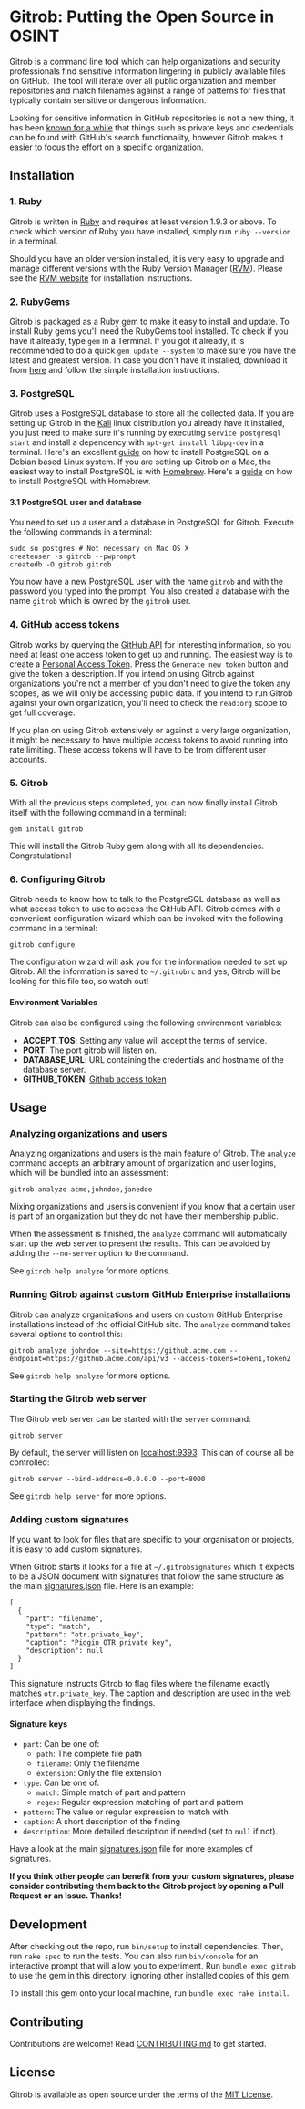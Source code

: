 # Gitrob: Putting the Open Source in OSINT

Gitrob is a command line tool which can help organizations and security professionals find sensitive information lingering in publicly available files on GitHub. The tool will iterate over all public organization and member repositories and match filenames against a range of patterns for files that typically contain sensitive or dangerous information.

Looking for sensitive information in GitHub repositories is not a new thing, it has been [known for a while](http://blog.conviso.com.br/2013/06/github-hacking-for-fun-and-sensitive.html) that things such as private keys and credentials can be found with GitHub's search functionality, however Gitrob makes it easier to focus the effort on a specific organization.

## Installation

### 1. Ruby

Gitrob is written in [Ruby](https://www.ruby-lang.org/) and requires at least version 1.9.3 or above. To check which version of Ruby you have installed, simply run `ruby --version` in a terminal.

Should you have an older version installed, it is very easy to upgrade and manage different versions with the Ruby Version Manager ([RVM](https://rvm.io/)). Please see the [RVM website](https://rvm.io/) for installation instructions.

### 2. RubyGems

Gitrob is packaged as a Ruby gem to make it easy to install and update. To install Ruby gems you'll need the RubyGems tool installed. To check if you have it already, type `gem` in a Terminal. If you got it already, it is recommended to do a quick `gem update --system` to make sure you have the latest and greatest version. In case you don't have it installed, download it from [here](https://rubygems.org/pages/download) and follow the simple installation instructions.

### 3. PostgreSQL

Gitrob uses a PostgreSQL database to store all the collected data. If you are setting up Gitrob in the [Kali](https://www.kali.org/) linux distribution you already have it installed, you just need to make sure it's running by executing `service postgresql start` and install a dependency with `apt-get install libpq-dev` in a terminal. Here's an excellent [guide](https://www.digitalocean.com/community/tutorials/how-to-install-and-use-postgresql-9-4-on-debian-8) on how to install PostgreSQL on a Debian based Linux system. If you are setting up Gitrob on a Mac, the easiest way to install PostgreSQL is with [Homebrew](http://brew.sh/). Here's a [guide](http://exponential.io/blog/2015/02/21/install-postgresql-on-mac-os-x-via-brew/) on how to install PostgreSQL with Homebrew.

#### 3.1 PostgreSQL user and database

You need to set up a user and a database in PostgreSQL for Gitrob. Execute the following commands in a terminal:

    sudo su postgres # Not necessary on Mac OS X
    createuser -s gitrob --pwprompt
    createdb -O gitrob gitrob

You now have a new PostgreSQL user with the name `gitrob` and with the password you typed into the prompt. You also created a database with the name `gitrob` which is owned by the `gitrob` user.

### 4. GitHub access tokens

Gitrob works by querying the [GitHub API](https://developer.github.com/v3/) for interesting information, so you need at least one access token to get up and running. The easiest way is to create a [Personal Access Token](https://github.com/settings/tokens). Press the `Generate new token` button and give the token a description. If you intend on using Gitrob against organizations you're not a member of you don't need to give the token any scopes, as we will only be accessing public data. If you intend to run Gitrob against your own organization, you'll need to check the `read:org` scope to get full coverage.

If you plan on using Gitrob extensively or against a very large organization, it might be necessary to have multiple access tokens to avoid running into rate limiting. These access tokens will have to be from different user accounts.

### 5. Gitrob

With all the previous steps completed, you can now finally install Gitrob itself with the following command in a terminal:

    gem install gitrob

This will install the Gitrob Ruby gem along with all its dependencies. Congratulations!

### 6. Configuring Gitrob

Gitrob needs to know how to talk to the PostgreSQL database as well as what access token to use to access the GitHub API. Gitrob comes with a convenient configuration wizard which can be invoked with the following command in a terminal:

    gitrob configure

The configuration wizard will ask you for the information needed to set up Gitrob. All the information is saved to `~/.gitrobrc` and yes, Gitrob will be looking for this file too, so watch out!

#### Environment Variables

Gitrob can also be configured using the following environment variables:

 * **ACCEPT_TOS**: Setting any value will accept the terms of service.
 * **PORT**: The port gitrob will listen on.
 * **DATABASE_URL**: URL containing the credentials and hostname of the database server.
 * **GITHUB_TOKEN**: [Github access token](https://help.github.com/articles/creating-a-personal-access-token-for-the-command-line/)


## Usage

### Analyzing organizations and users

Analyzing organizations and users is the main feature of Gitrob. The `analyze` command accepts an arbitrary amount of organization and user logins, which will be bundled into an assessment:

    gitrob analyze acme,johndoe,janedoe

Mixing organizations and users is convenient if you know that a certain user is part of an organization but they do not have their membership public.

When the assessment is finished, the `analyze` command will automatically start up the web server to present the results. This can be avoided by adding the `--no-server` option to the command.

See `gitrob help analyze` for more options.

### Running Gitrob against custom GitHub Enterprise installations

Gitrob can analyze organizations and users on custom GitHub Enterprise installations instead of the official GitHub site. The `analyze` command takes several options to control this:

    gitrob analyze johndoe --site=https://github.acme.com --endpoint=https://github.acme.com/api/v3 --access-tokens=token1,token2

See `gitrob help analyze` for more options.

### Starting the Gitrob web server

The Gitrob web server can be started with the `server` command:

    gitrob server

By default, the server will listen on [localhost:9393](http://localhost:9393). This can of course all be controlled:

    gitrob server --bind-address=0.0.0.0 --port=8000

See `gitrob help server` for more options.

### Adding custom signatures

If you want to look for files that are specific to your organisation or projects, it is easy to add custom signatures.

When Gitrob starts it looks for a file at `~/.gitrobsignatures` which it expects to be a JSON document with signatures that follow the same structure as the main [signatures.json](signatures.json) file. Here is an example:

    [
      {
        "part": "filename",
        "type": "match",
        "pattern": "otr.private_key",
        "caption": "Pidgin OTR private key",
        "description": null
      }
    ]

 This signature instructs Gitrob to flag files where the filename exactly matches `otr.private_key`. The caption and description are used in the web interface when displaying the findings.

#### Signature keys

 * `part`: Can be one of:
     * `path`: The complete file path
     * `filename`: Only the filename
     * `extension`: Only the file extension
 * `type`: Can be one of:
     * `match`: Simple match of part and pattern
     * `regex`: Regular expression matching of part and pattern
 * `pattern`: The value or regular expression to match with
 * `caption`: A short description of the finding
 * `description`: More detailed description if needed (set to `null` if not).

Have a look at the main [signatures.json](signatures.json) file for more examples of signatures.

**If you think other people can benefit from your custom signatures, please consider contributing them back to the Gitrob project by opening a Pull Request or an Issue. Thanks!**

## Development

After checking out the repo, run `bin/setup` to install dependencies. Then, run `rake spec` to run the tests. You can also run `bin/console` for an interactive prompt that will allow you to experiment. Run `bundle exec gitrob` to use the gem in this directory, ignoring other installed copies of this gem.

To install this gem onto your local machine, run `bundle exec rake install`.

## Contributing

Contributions are welcome! Read [CONTRIBUTING.md](CONTRIBUTING.md) to get started.

## License

Gitrob is available as open source under the terms of the [MIT License](http://opensource.org/licenses/MIT).
